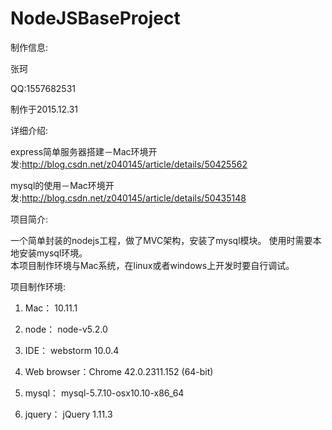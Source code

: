 # NodeJSBaseProject

制作信息:

张珂

QQ:1557682531

制作于2015.12.31


详细介绍:

express简单服务器搭建－Mac环境开发:http://blog.csdn.net/z040145/article/details/50425562

mysql的使用－Mac环境开发:http://blog.csdn.net/z040145/article/details/50435148


项目简介:

一个简单封装的nodejs工程，做了MVC架构，安装了mysql模块。 使用时需要本地安装mysql环境。  
本项目制作环境与Mac系统，在linux或者windows上开发时要自行调试。  


项目制作环境:

1. Mac：        10.11.1 

2. node：       node-v5.2.0 

3. IDE：        webstorm 10.0.4 

4. Web browser：Chrome 42.0.2311.152 (64-bit) 

5. mysql：      mysql-5.7.10-osx10.10-x86_64

6. jquery：     jQuery 1.11.3
